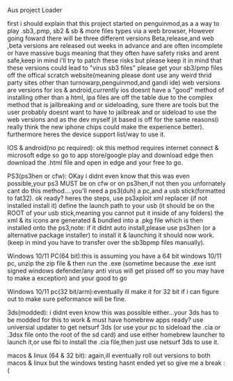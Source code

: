 Aus project Loader

first i should explain that this project started on penguinmod,as a a way to play .sb3,.pmp, sb2 & sb & more files types via a web browser,
However going foward there will be three different versions Beta,release,and web ,beta versions are released out weeks in advance and are often incomplete or have massive bugs meaning that they often have safety risks and arent safe,keep in mind i'll try to patch these risks but please keep it in mind that these versions could lead to "virus sb3 files" please get your sb3/pmp files off the offical scratch website(meaning please dont use any weird thrid party sites other than turnowarp,penguinmod,and gandi ide) web versions are versions for ios & android,currently ios doesnt have a "good" method of installing other than a html, ipa files are off the table due to the complex method that is jailbreaking and or sideloading, sure there are tools but the user probably doesnt want to have to jailbreak and or sideload to use the web versions and as the dev myself jit based is off for the same reasons(i really think the new iphone chips could make the experience better). furthermore heres the device support list/way to use it.

IOS & android(no pc required): ok this method requires internet connect & microsoft edge so go to app store/google play and download edge then download the .html file and open in edge and your free to go.

PS3(ps3hen or cfw): OKay i didnt even know that this was even possible,your ps3 MUST be on cfw or on ps3hen,if not then you unfornately cant do this method....you'll need a ps3(duh) a pc,and a usb stick(formatted to fat32). ok ready? heres the steps,  use ps3xploit xml replacer (if not installed install it) define the launch path to your usb (it should be on the ROOT of your usb stick,meaning you cannot put it inside of any folders) the xml & its icons are generated & bundled into a .pkg file which is then installed onto the ps3,note: if it didnt auto install,please use ps3hen (or a alternative package installer) to install it & launching it should now work. (keep in mind you have to transfer over the sb3bpmp files manually).

Windows 10/11 PC(64 bit):this is assuming you have a 64 bit windows 10/11 pc, unzip the zip file & then run the .exe (sometime because the .exe isnt signed windows defender/any anti virus will get pissed off so you may have to make a exception) and your good to go

Windows 10/11 pc(32 bit/arm):eventually ill make it for 32 bit if i can figure out to make sure peformance will be fine.

3ds(modded): i didnt even know this was possible either...your 3ds has to be modded for this to work & must have homebrew apps ready?
use universial updater to get netsurf 3ds (or use your pc to sideload the .cia or .3dsx file onto the root of the sd card) and use either homebrew launcher to launch it,or use fbi to install the .cia file,then just use netsurf 3ds to use it.

macos & linux (64 & 32 bit): again,ill eventually roll out versions to both macos & linux but the windows testing hasnt ended yet so give me a break :(
